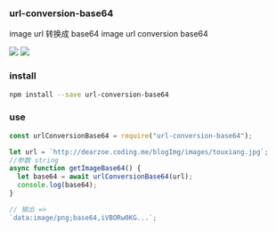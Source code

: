 ### url-conversion-base64

image url 转换成 base64
image url conversion base64

<a href="https://www.npmjs.com/package/url-conversion-base64"><img src="https://img.shields.io/npm/v/url-conversion-base64.svg?style=flat-square"></a>
<a href="https://www.npmjs.com/package/url-conversion-base64"><img src="https://img.shields.io/npm/dm/url-conversion-base64.svg?style=flat-square"></a>

### install

```bash
npm install --save url-conversion-base64
```

### use

```js
const urlConversionBase64 = require("url-conversion-base64");

let url = `http://dearzoe.coding.me/blogImg/images/touxiang.jpg`;
//参数 string
async function getImageBase64() {
  let base64 = await urlConversionBase64(url);
  console.log(base64);
}

// 输出 =>
`data:image/png;base64,iVBORw0KG...`;
```

